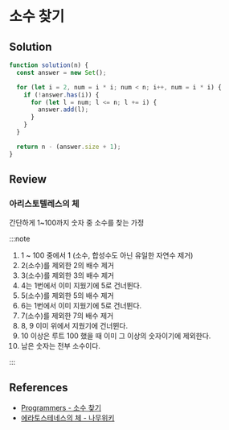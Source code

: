 # 소수 찾기

## Solution

```js
function solution(n) {
  const answer = new Set();

  for (let i = 2, num = i * i; num < n; i++, num = i * i) {
    if (!answer.has(i)) {
      for (let l = num; l <= n; l += i) {
        answer.add(l);
      }
    }
  }

  return n - (answer.size + 1);
}
```

## Review

### 아리스토텔레스의 체

간단하게 1~100까지 숫자 중 소수를 찾는 가정

:::note

1. 1 ~ 100 중에서 1 (소수, 합성수도 아닌 유일한 자연수 제거)
2. 2(소수)를 제외한 2의 배수 제거
3. 3(소수)를 제외한 3의 배수 제거
4. 4는 1번에서 이미 지웠기에 5로 건너뛴다.
5. 5(소수)를 제외한 5의 배수 제거
6. 6는 1번에서 이미 지웠기에 5로 건너뛴다.
7. 7(소수)를 제외한 7의 배수 제거
8. 8, 9 이미 위에서 지웠기에 건너뛴다.
9. 10 이상은 루트 100 했을 때 이미 그 이상의 숫자이기에 제외한다.
10. 남은 숫자는 전부 소수이다.

:::

## References

- [Programmers - 소수 찾기](https://school.programmers.co.kr/learn/courses/30/lessons/12921)
- [에라토스테네스의 체 - 나무위키](https://namu.wiki/w/%EC%97%90%EB%9D%BC%ED%86%A0%EC%8A%A4%ED%85%8C%EB%84%A4%EC%8A%A4%EC%9D%98%20%EC%B2%B4)
